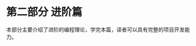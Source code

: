 ﻿第二部分 进阶篇
========================================================
本部分主要介绍了进阶的编程理论，学完本篇，读者可以具有完整的项目开发能力。

